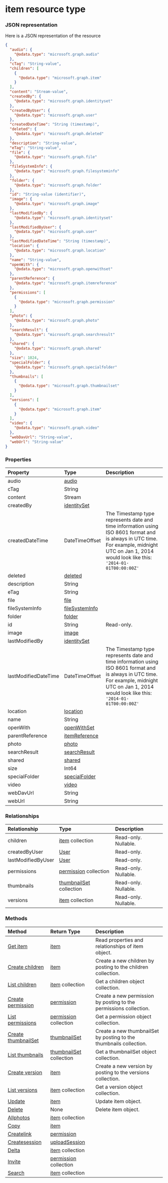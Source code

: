 # item resource type



### JSON representation

Here is a JSON representation of the resource

<!-- {
  "blockType": "resource",
  "optionalProperties": [
    "children",
    "createdByUser",
    "lastModifiedByUser",
    "permissions",
    "thumbnails",
    "versions"
  ],
  "@odata.type": "microsoft.graph.item"
}-->

```json
{
  "audio": {
    "@odata.type": "microsoft.graph.audio"
  },
  "cTag": "String-value",
  "children": [
    {
      "@odata.type": "microsoft.graph.item"
    }
  ],
  "content": "Stream-value",
  "createdBy": {
    "@odata.type": "microsoft.graph.identityset"
  },
  "createdByUser": {
    "@odata.type": "microsoft.graph.user"
  },
  "createdDateTime": "String (timestamp)",
  "deleted": {
    "@odata.type": "microsoft.graph.deleted"
  },
  "description": "String-value",
  "eTag": "String-value",
  "file": {
    "@odata.type": "microsoft.graph.file"
  },
  "fileSystemInfo": {
    "@odata.type": "microsoft.graph.filesysteminfo"
  },
  "folder": {
    "@odata.type": "microsoft.graph.folder"
  },
  "id": "String-value (identifier)",
  "image": {
    "@odata.type": "microsoft.graph.image"
  },
  "lastModifiedBy": {
    "@odata.type": "microsoft.graph.identityset"
  },
  "lastModifiedByUser": {
    "@odata.type": "microsoft.graph.user"
  },
  "lastModifiedDateTime": "String (timestamp)",
  "location": {
    "@odata.type": "microsoft.graph.location"
  },
  "name": "String-value",
  "openWith": {
    "@odata.type": "microsoft.graph.openwithset"
  },
  "parentReference": {
    "@odata.type": "microsoft.graph.itemreference"
  },
  "permissions": [
    {
      "@odata.type": "microsoft.graph.permission"
    }
  ],
  "photo": {
    "@odata.type": "microsoft.graph.photo"
  },
  "searchResult": {
    "@odata.type": "microsoft.graph.searchresult"
  },
  "shared": {
    "@odata.type": "microsoft.graph.shared"
  },
  "size": 1024,
  "specialFolder": {
    "@odata.type": "microsoft.graph.specialfolder"
  },
  "thumbnails": [
    {
      "@odata.type": "microsoft.graph.thumbnailset"
    }
  ],
  "versions": [
    {
      "@odata.type": "microsoft.graph.item"
    }
  ],
  "video": {
    "@odata.type": "microsoft.graph.video"
  },
  "webDavUrl": "String-value",
  "webUrl": "String-value"
}

```
### Properties
| Property	   | Type	|Description|
|:---------------|:--------|:----------|
|audio|[audio](audio.md)||
|cTag|String||
|content|Stream||
|createdBy|[identitySet](identityset.md)||
|createdDateTime|DateTimeOffset|The Timestamp type represents date and time information using ISO 8601 format and is always in UTC time. For example, midnight UTC on Jan 1, 2014 would look like this: `'2014-01-01T00:00:00Z'`|
|deleted|[deleted](deleted.md)||
|description|String||
|eTag|String||
|file|[file](file.md)||
|fileSystemInfo|[fileSystemInfo](filesysteminfo.md)||
|folder|[folder](folder.md)||
|id|String| Read-only.|
|image|[image](image.md)||
|lastModifiedBy|[identitySet](identityset.md)||
|lastModifiedDateTime|DateTimeOffset|The Timestamp type represents date and time information using ISO 8601 format and is always in UTC time. For example, midnight UTC on Jan 1, 2014 would look like this: `'2014-01-01T00:00:00Z'`|
|location|[location](location.md)||
|name|String||
|openWith|[openWithSet](openwithset.md)||
|parentReference|[itemReference](itemreference.md)||
|photo|[photo](photo.md)||
|searchResult|[searchResult](searchresult.md)||
|shared|[shared](shared.md)||
|size|Int64||
|specialFolder|[specialFolder](specialfolder.md)||
|video|[video](video.md)||
|webDavUrl|String||
|webUrl|String||

### Relationships
| Relationship | Type	|Description|
|:---------------|:--------|:----------|
|children|[item](item.md) collection| Read-only. Nullable.|
|createdByUser|[User](user.md)| Read-only.|
|lastModifiedByUser|[User](user.md)| Read-only.|
|permissions|[permission](permission.md) collection| Read-only. Nullable.|
|thumbnails|[thumbnailSet](thumbnailset.md) collection| Read-only. Nullable.|
|versions|[item](item.md) collection| Read-only. Nullable.|

### Methods

| Method		   | Return Type	|Description|
|:---------------|:--------|:----------|
|[Get item](../api/item_get.md) | [item](item.md) |Read properties and relationships of item object.|
|[Create children](../api/item_post_children.md) |[item](item.md)| Create a new children by posting to the children collection.|
|[List children](../api/item_list_children.md) |[item](item.md) collection| Get a children object collection.|
|[Create permission](../api/item_post_permissions.md) |[permission](permission.md)| Create a new permission by posting to the permissions collection.|
|[List permissions](../api/item_list_permissions.md) |[permission](permission.md) collection| Get a permission object collection.|
|[Create thumbnailSet](../api/item_post_thumbnails.md) |[thumbnailSet](thumbnailset.md)| Create a new thumbnailSet by posting to the thumbnails collection.|
|[List thumbnails](../api/item_list_thumbnails.md) |[thumbnailSet](thumbnailset.md) collection| Get a thumbnailSet object collection.|
|[Create version](../api/item_post_versions.md) |[item](item.md)| Create a new version by posting to the versions collection.|
|[List versions](../api/item_list_versions.md) |[item](item.md) collection| Get a version object collection.|
|[Update](../api/item_update.md) | [item](item.md)	|Update item object. |
|[Delete](../api/item_delete.md) | None |Delete item object. |
|[Allphotos](../api/item_allphotos.md)|[item](item.md) collection||
|[Copy](../api/item_copy.md)|[item](item.md)||
|[Createlink](../api/item_createlink.md)|[permission](permission.md)||
|[Createsession](../api/item_createsession.md)|[uploadSession](uploadsession.md)||
|[Delta](../api/item_delta.md)|[item](item.md) collection||
|[Invite](../api/item_invite.md)|[permission](permission.md) collection||
|[Search](../api/item_search.md)|[item](item.md) collection||

<!-- uuid: 8fcb5dbc-d5aa-4681-8e31-b001d5168d79
2015-10-25 14:57:30 UTC -->
<!-- {
  "type": "#page.annotation",
  "description": "item resource",
  "keywords": "",
  "section": "documentation",
  "tocPath": ""
}-->